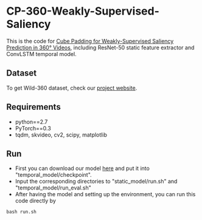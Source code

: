 # CP-360-Weakly-Supervised-Saliency
This is the code for [Cube Padding for Weakly-Supervised Saliency Prediction in 360° Videos](http://aliensunmin.github.io/project/360saliency/), including ResNet-50 static feature extractor and ConvLSTM temporal model.

## Dataset 
To get Wild-360 dataset, check our [project website](http://aliensunmin.github.io/project/360saliency/).

## Requirements
- python==2.7
- PyTorch==0.3
- tqdm, skvideo, cv2, scipy, matplotlib

## Run
- First you can download our model [here](https://drive.google.com/file/d/1uOI4c9ojCU0pvUHN4cdf-JYUyWqkf-gm/view?usp=sharing) and put it into "temporal_model/checkpoint".
- Input the corresponding directories to "static_model/run.sh" and "temporal_model/run_eval.sh"
- After having the model and setting up the environment, you can run this code directly by
```
bash run.sh
```

